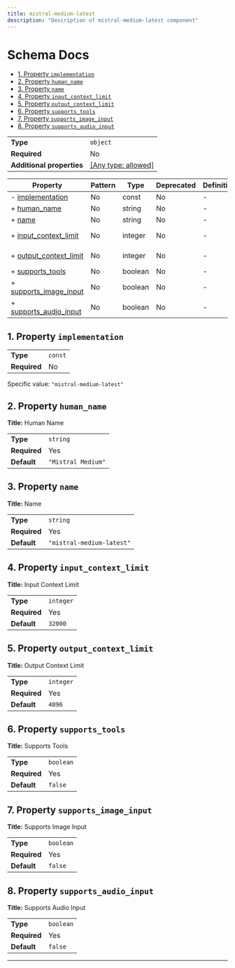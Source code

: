 ```yaml
---
title: mistral-medium-latest
description: "Description of mistral-medium-latest component"
---
```

# Schema Docs

- [1. Property `implementation`](#implementation)
- [2. Property `human_name`](#human_name)
- [3. Property `name`](#name)
- [4. Property `input_context_limit`](#input_context_limit)
- [5. Property `output_context_limit`](#output_context_limit)
- [6. Property `supports_tools`](#supports_tools)
- [7. Property `supports_image_input`](#supports_image_input)
- [8. Property `supports_audio_input`](#supports_audio_input)

|                           |                                                                           |
| ------------------------- | ------------------------------------------------------------------------- |
| **Type**                  | `object`                                                                  |
| **Required**              | No                                                                        |
| **Additional properties** | [[Any type: allowed]](# "Additional Properties of any type are allowed.") |

| Property                                         | Pattern | Type    | Deprecated | Definition | Title/Description    |
| ------------------------------------------------ | ------- | ------- | ---------- | ---------- | -------------------- |
| - [implementation](#implementation )             | No      | const   | No         | -          | -                    |
| + [human_name](#human_name )                     | No      | string  | No         | -          | Human Name           |
| + [name](#name )                                 | No      | string  | No         | -          | Name                 |
| + [input_context_limit](#input_context_limit )   | No      | integer | No         | -          | Input Context Limit  |
| + [output_context_limit](#output_context_limit ) | No      | integer | No         | -          | Output Context Limit |
| + [supports_tools](#supports_tools )             | No      | boolean | No         | -          | Supports Tools       |
| + [supports_image_input](#supports_image_input ) | No      | boolean | No         | -          | Supports Image Input |
| + [supports_audio_input](#supports_audio_input ) | No      | boolean | No         | -          | Supports Audio Input |

## <a name="implementation"></a>1. Property `implementation`

|              |         |
| ------------ | ------- |
| **Type**     | `const` |
| **Required** | No      |

Specific value: `"mistral-medium-latest"`

## <a name="human_name"></a>2. Property `human_name`

**Title:** Human Name

|              |                    |
| ------------ | ------------------ |
| **Type**     | `string`           |
| **Required** | Yes                |
| **Default**  | `"Mistral Medium"` |

## <a name="name"></a>3. Property `name`

**Title:** Name

|              |                           |
| ------------ | ------------------------- |
| **Type**     | `string`                  |
| **Required** | Yes                       |
| **Default**  | `"mistral-medium-latest"` |

## <a name="input_context_limit"></a>4. Property `input_context_limit`

**Title:** Input Context Limit

|              |           |
| ------------ | --------- |
| **Type**     | `integer` |
| **Required** | Yes       |
| **Default**  | `32000`   |

## <a name="output_context_limit"></a>5. Property `output_context_limit`

**Title:** Output Context Limit

|              |           |
| ------------ | --------- |
| **Type**     | `integer` |
| **Required** | Yes       |
| **Default**  | `4096`    |

## <a name="supports_tools"></a>6. Property `supports_tools`

**Title:** Supports Tools

|              |           |
| ------------ | --------- |
| **Type**     | `boolean` |
| **Required** | Yes       |
| **Default**  | `false`   |

## <a name="supports_image_input"></a>7. Property `supports_image_input`

**Title:** Supports Image Input

|              |           |
| ------------ | --------- |
| **Type**     | `boolean` |
| **Required** | Yes       |
| **Default**  | `false`   |

## <a name="supports_audio_input"></a>8. Property `supports_audio_input`

**Title:** Supports Audio Input

|              |           |
| ------------ | --------- |
| **Type**     | `boolean` |
| **Required** | Yes       |
| **Default**  | `false`   |

----------------------------------------------------------------------------------------------------------------------------
